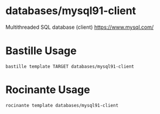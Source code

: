 # databases/mysql91-client
Multithreaded SQL database (client)
https://www.mysql.com/

# Bastille Usage
```shell
bastille template TARGET databases/mysql91-client
```

# Rocinante Usage
```shell
rocinante template databases/mysql91-client
```
